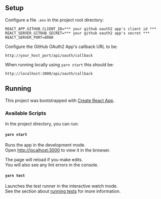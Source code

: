 
## Setup

Configure a file `.env` in the project root directory:

```
REACT_APP_GITHUB_CLIENT_ID=*** your github oauth2 app's client id ***
REACT_SERVER_GITHUB_SECRET=*** your github oauth2 app's secret ***
REACT_SERVER_PORT=8080
```

Configure the GitHub OAuth2 App's callback URL to be:

```
http://your_host_port/api/oauth/callback
```

When running locally using `yarn start` this should be:

```
http://localhost:3000/api/oauth/callback
```

## Running

This project was bootstrapped with [Create React App](https://github.com/facebook/create-react-app).

### Available Scripts

In the project directory, you can run:

#### `yarn start`

Runs the app in the development mode.<br>
Open [http://localhost:3000](http://localhost:3000) to view it in the browser.

The page will reload if you make edits.<br>
You will also see any lint errors in the console.

#### `yarn test`

Launches the test runner in the interactive watch mode.<br>
See the section about [running tests](https://facebook.github.io/create-react-app/docs/running-tests) for more information.
